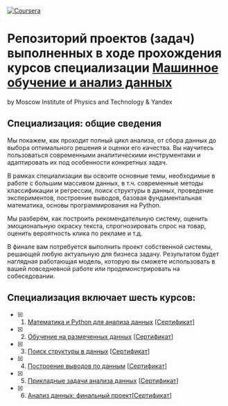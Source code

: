 [![Coursera](https://images.ctfassets.net/00atxywtfxvd/2MlqAOzmHjSPtssv6HlNox/1cb35b40775835a5f574ebc5509907a1/coursera-wordmark-blue.svg)](https://www.coursera.org/specializations/programming-in-python)

# Репозиторий проектов (задач) выполненных в ходе прохождения курсов специализации [Машинное обучение и анализ данных](https://www.coursera.org/specializations/machine-learning-data-analysis) #
by Moscow Institute of Physics and Technology & Yandex

## Специализация: общие сведения
Мы покажем, как проходит полный цикл анализа, от сбора данных до выбора оптимального решения и оценки его качества. Вы научитесь пользоваться современными аналитическими инструментами и адаптировать их под особенности конкретных задач.

В рамках специализации вы освоите основные темы, необходимые в работе с большим массивом данных, в т.ч. современные методы классификации и регрессии, поиск структуры в данных, проведение экспериментов, построение выводов, базовая фундаментальная математика, основы программирования на Python.

Мы разберём, как построить рекомендательную систему, оценить эмоциональную окраску текста, спрогнозировать спрос на товар, оценить вероятность клика по рекламе и т.д.

В финале вам потребуется выполнить проект собственной системы, решающей любую актуальную для бизнеса задачу. Результатом будет наглядная работающая модель, которую вы сможете использовать в вашей повседневной работе или продемонстрировать на собеседовании.

## Специализация включает шесть курсов: 
- [X] 1. [Математика и Python для анализа данных](./C1_Math_and_python_for_data_analysis/) [[Сертификат](https://www.coursera.org/account/accomplishments/verify/HZ4H8AML756Q)]
- [X] 2. [Обучение на размеченных данных](./C2_Supervised_Learning/) [[Сертификат](https://www.coursera.org/account/accomplishments/verify/AU7QDYVKTMA6)]
- [X] 3. [Поиск структуры в данных](./C3_Unsupervised_Learning/) [[Сертификат](https://www.coursera.org/account/accomplishments/verify/GXLKR2M7DVRL)]
- [X] 4. [Построение выводов по данным](./C4_Stats_for_data_analysis/) [[Сертификат](https://www.coursera.org/account/accomplishments/verify/BQMH5TWU2N4N)]
- [X] 5. [Прикладные задачи анализа данных](./C5_Data_analysis_applications/) [[Сертификат](https://www.coursera.org/account/accomplishments/verify/8LMSAQ8RXAUE)]
- [X] 6. [Анализ данных: финальный проект](./C6_Data_analysis_project/)[[Сертификат](https://www.coursera.org/account/accomplishments/verify/TTJE99HW4U5A)]